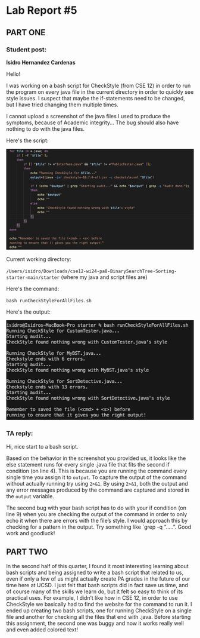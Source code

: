 # Lab Report #5

## **PART ONE**

### Student post:

**Isidro Hernandez Cardenas**

Hello!

I was working on a bash script for CheckStyle (from CSE 12) in order to run the program on every java file in the current directory in order to quickly see style issues. 
I suspect that maybe the if-statements need to be changed, but I have tried changing them multiple times. 

I cannot upload a screenshot of the java files I used to produce the symptoms, 
because of Academic integrity… The bug should also have nothing to do with the java files.

Here's the script:

![Image](LR5;BUGGYSCRIPT.png)

Current working directory: 

`/Users/isidro/Downloads/cse12-wi24-pa8-BinarySearchTree-Sorting-starter-main/starter`
(where my java and script files are)

Here's the command:

`bash runCheckStyleForAllFiles.sh`

Here's the output:

![Image](LR5;OUTPUT.png)

### TA reply:

Hi, nice start to a bash script.

Based on the behavior in the screenshot you provided us, it looks like the else statement runs for every single .java file that fits the second if condition (on line 4). 
This is because you are running the command every single time you assign it to `output`. To capture the output of the command without actually running try using `2>&1`. 
By using `2>&1`, both the output and any error messages produced by the command are captured and stored in the `output` variable. 

The second bug with your bash script 
has to do with your if condition (on line 9) when you are checking the output of the command in order to only echo it when there are errors with the file’s style. 
I would approach this by checking for a pattern in the output. Try something like `grep -q “.....”. Good work and goodluck!


## **PART TWO**

In the second half of this quarter, I found it most interesting learning about bash scripts and being assigned to write a bash script that related to us, even if only a 
few of us might actually create PA grades in the future of our time here at UCSD. I just felt that bash scripts did in fact save us time, and of course many of the skills
we learn do, but it felt so easy to think of its practical uses. For example, I didn’t like how in CSE 12, in order to use CheckStyle we basically had to find the website
for the command to run it. I ended up creating two bash scripts, one for running CheckStyle on a single file and another for checking all the files that end with .java. 
Before starting this assignment, the second one was buggy and now it works really well and even added colored text!
